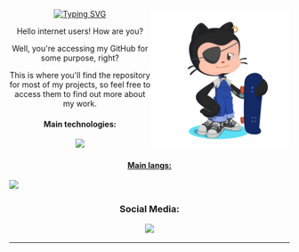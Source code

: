   <div>
  <img src="octocat-1739578843570.png" width="250px" max-width="600px" align="right">
  </div>

  <div style="max-width: 600px;" align="center">
  <a href="https://git.io/typing-svg"><img src="https://readme-typing-svg.demolab.com?font=Bebas+Neue&pause=1000&color=F7F7F7&center=true&width=435&lines=%3E+MOCS+PROFILE+%3C" alt="Typing SVG" /></a>
  <br>
  </div>

  
  <div style="max-width: 600px;" align="center";>
    <p>Hello internet users! How are you?</p>
    <p>Well, you're accessing my GitHub for some purpose, right? </p>
    <p>This is where you'll find the repository for most of my projects, so feel free to access them to find out more about my work.</p>
    <h4>Main technologies:</h4>
    <p align="center">
    <a href="https://skillicons.dev">
    <img src="https://skillicons.dev/icons?i=figma,github,vscode,idea"/>
    <br>
    <h4>Main langs:</h4>
    <p align="left">
    <a href="https://skillicons.dev">
    <img src="https://skillicons.dev/icons?i=react,nextjs,ts,java,spring,go,mysql,mongodb" />
  </a>
</p>
  </div>

  <h3 align="center">Social Media:</h3>
     <p align="center"><a href="https://www.instagram.com/mocsdev/" target="_blank"> <img src="https://img.shields.io/badge/-Instagram-%23E4405F?style=for-the-badge&logo=instagram&logoColor=white" target="_blank"></a>

<hr>


